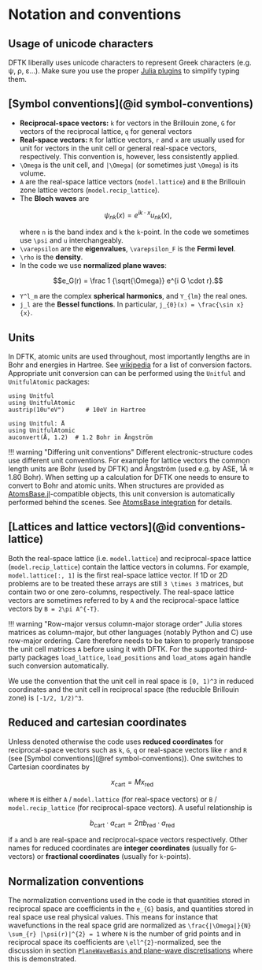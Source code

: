 # Notation and conventions

## Usage of unicode characters
DFTK liberally uses unicode characters to represent Greek characters
(e.g. ψ, ρ, ε...). Make sure you use the proper
[Julia plugins](https://github.com/JuliaEditorSupport/)
to simplify typing them.

## [Symbol conventions](@id symbol-conventions)

- **Reciprocal-space vectors:** ``k`` for vectors in the Brillouin zone,
  ``G`` for vectors of the reciprocal lattice,
  ``q`` for general vectors
- **Real-space vectors:** ``R`` for lattice vectors,
  ``r`` and ``x`` are usually used for unit for vectors in the unit cell
  or general real-space vectors, respectively.
  This convention is, however, less consistently applied.
- ``\Omega`` is the unit cell, and ``|\Omega|``
  (or sometimes just ``\Omega``) is its volume.
- ``A`` are the real-space lattice vectors (`model.lattice`)
  and ``B`` the Brillouin zone lattice vectors (`model.recip_lattice`).
- The **Bloch waves** are
  ```math
  \psi_{nk}(x) = e^{ik\cdot x} u_{nk}(x),
  ```
  where ``n`` is the band index and ``k`` the ``k``-point. In the code we
  sometimes use ``\psi`` and ``u`` interchangeably.
- ``\varepsilon`` are the **eigenvalues**,
  ``\varepsilon_F`` is the **Fermi level**.
- ``\rho`` is the **density**.
- In the code we use **normalized plane waves**:
  ```math
  e_G(r) = \frac 1 {\sqrt{\Omega}} e^{i G \cdot r}.
  ```
- ``Y^l_m`` are the complex **spherical harmonics**, and ``Y_{lm}`` the real ones.
- ``j_l`` are the **Bessel functions**. In particular, ``j_{0}(x) = \frac{\sin x}{x}``.

## Units
In DFTK, atomic units are used throughout, most importantly
lengths are in Bohr and energies in Hartree.
See [wikipedia](https://en.wikipedia.org/wiki/Hartree_atomic_units)
for a list of conversion factors. Appropriate unit conversion can
can be performed using the `Unitful` and `UnitfulAtomic` packages:

```@example
using Unitful
using UnitfulAtomic
austrip(10u"eV")      # 10eV in Hartree
```
```@example
using Unitful: Å
using UnitfulAtomic
auconvert(Å, 1.2)  # 1.2 Bohr in Ångström
```

!!! warning "Differing unit conventions"
    Different electronic-structure codes use different unit conventions.
    For example for lattice vectors the common length units
    are Bohr (used by DFTK) and Ångström (used e.g. by ASE, 1Å ≈ 1.80 Bohr).
    When setting up a calculation for DFTK
    one needs to ensure to convert to Bohr and atomic units.
    When structures are provided
    as [AtomsBase.jl](https://github.com/JuliaMolSim/AtomsBase.jl)-compatible
    objects, this unit conversion is automatically performed behind the scenes.
    See [AtomsBase integration](@ref) for details.

## [Lattices and lattice vectors](@id conventions-lattice)
Both the real-space lattice (i.e. `model.lattice`) and reciprocal-space lattice
(`model.recip_lattice`) contain the lattice vectors in columns.
For example, `model.lattice[:, 1]` is the first real-space lattice vector.
If 1D or 2D problems are to be treated these arrays are still ``3 \times 3`` matrices,
but contain two or one zero-columns, respectively.
The real-space lattice vectors are sometimes referred to by ``A`` and the
reciprocal-space lattice vectors by ``B = 2\pi A^{-T}``.


!!! warning "Row-major versus column-major storage order"
    Julia stores matrices as column-major, but other languages
    (notably Python and C) use row-major ordering.
    Care therefore needs to be taken to properly
    transpose the unit cell matrices ``A`` before using it with DFTK.
    For the supported third-party packages `load_lattice`,
    `load_positions` and `load_atoms` again handle such conversion automatically.

We use the convention that the unit cell in real space is
``[0, 1)^3`` in reduced coordinates and the unit cell in reciprocal
space (the reducible Brillouin zone) is ``[-1/2, 1/2)^3``.

## Reduced and cartesian coordinates
Unless denoted otherwise the code uses **reduced coordinates**
for reciprocal-space vectors such as ``k``,  ``G``, ``q``
or real-space vectors like ``r`` and ``R``
(see [Symbol conventions](@ref symbol-conventions)).
One switches to Cartesian coordinates by
```math
x_\text{cart} = M x_\text{red}
```
where ``M`` is either ``A`` / `model.lattice` (for real-space vectors) or
``B`` / `model.recip_lattice` (for reciprocal-space vectors).
A useful relationship is
```math
b_\text{cart} \cdot a_\text{cart}=2\pi b_\text{red} \cdot a_\text{red}
```
if ``a`` and ``b`` are real-space and reciprocal-space vectors respectively.
Other names for reduced coordinates are **integer coordinates**
(usually for ``G``-vectors) or **fractional coordinates**
(usually for ``k``-points).

## Normalization conventions
The normalization conventions used in the code is that quantities
stored in reciprocal space are coefficients in the ``e_{G}`` basis,
and quantities stored in real space use real physical values.
This means for instance that wavefunctions in the real space grid are
normalized as ``\frac{|\Omega|}{N} \sum_{r} |\psi(r)|^{2} = 1`` where
``N`` is the number of grid points
and in reciprocal space its coefficients are ``\ell^{2}``-normalized,
see the discussion in section [`PlaneWaveBasis` and plane-wave discretisations](@ref)
where this is demonstrated.
